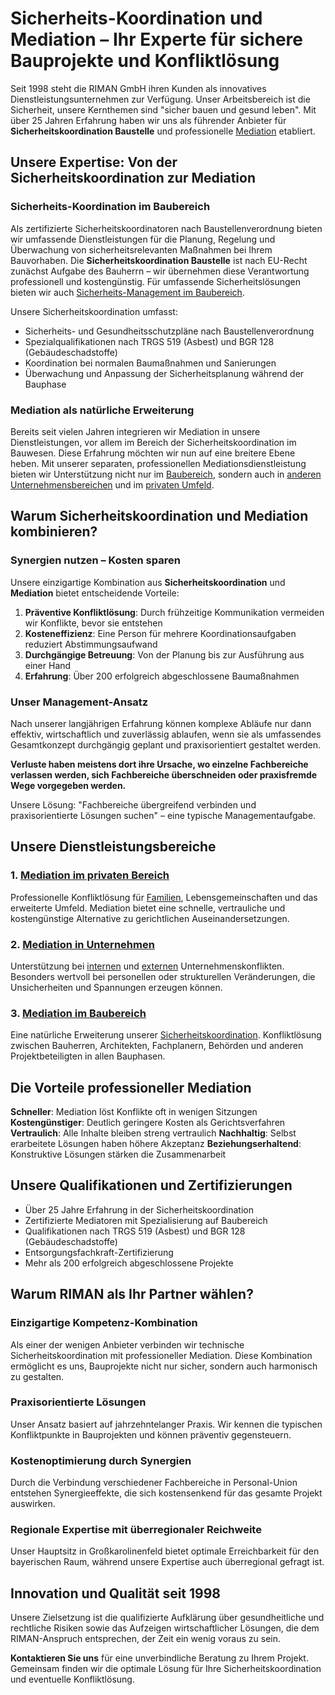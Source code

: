 # Sicherheits-Koordination und Mediation – Ihr Experte für sichere Bauprojekte und Konfliktlösung

Seit 1998 steht die RIMAN GmbH ihren Kunden als innovatives Dienstleistungsunternehmen zur Verfügung. Unser Arbeitsbereich ist die Sicherheit, unsere Kernthemen sind "sicher bauen und gesund leben". Mit über 25 Jahren Erfahrung haben wir uns als führender Anbieter für **Sicherheitskoordination Baustelle** und professionelle [Mediation](mediation_in_unternehmen/index.md) etabliert.

## Unsere Expertise: Von der Sicherheitskoordination zur Mediation

### Sicherheits-Koordination im Baubereich

Als zertifizierte Sicherheitskoordinatoren nach Baustellenverordnung bieten wir umfassende Dienstleistungen für die Planung, Regelung und Überwachung von sicherheitsrelevanten Maßnahmen bei Ihrem Bauvorhaben. Die **Sicherheitskoordination Baustelle** ist nach EU-Recht zunächst Aufgabe des Bauherrn – wir übernehmen diese Verantwortung professionell und kostengünstig. Für umfassende Sicherheitslösungen bieten wir auch [Sicherheits-Management im Baubereich](../02_Sicherheits-Management_im_Baubereich/index.md).

Unsere Sicherheitskoordination umfasst:
- Sicherheits- und Gesundheitsschutzpläne nach Baustellenverordnung
- Spezialqualifikationen nach TRGS 519 (Asbest) und BGR 128 (Gebäudeschadstoffe)
- Koordination bei normalen Baumaßnahmen und Sanierungen
- Überwachung und Anpassung der Sicherheitsplanung während der Bauphase

### Mediation als natürliche Erweiterung

Bereits seit vielen Jahren integrieren wir Mediation in unsere Dienstleistungen, vor allem im Bereich der Sicherheitskoordination im Bauwesen. Diese Erfahrung möchten wir nun auf eine breitere Ebene heben. Mit unserer separaten, professionellen Mediationsdienstleistung bieten wir Unterstützung nicht nur im [Baubereich](baubereich/mediation/index.md), sondern auch in [anderen Unternehmensbereichen](mediation_in_unternehmen/index.md) und im [privaten Umfeld](mediation_im_privat-bereich/index.md).

## Warum Sicherheitskoordination und Mediation kombinieren?

### Synergien nutzen – Kosten sparen

Unsere einzigartige Kombination aus **Sicherheitskoordination** und **Mediation** bietet entscheidende Vorteile:

1. **Präventive Konfliktlösung**: Durch frühzeitige Kommunikation vermeiden wir Konflikte, bevor sie entstehen
2. **Kosteneffizienz**: Eine Person für mehrere Koordinationsaufgaben reduziert Abstimmungsaufwand
3. **Durchgängige Betreuung**: Von der Planung bis zur Ausführung aus einer Hand
4. **Erfahrung**: Über 200 erfolgreich abgeschlossene Baumaßnahmen

### Unser Management-Ansatz

Nach unserer langjährigen Erfahrung können komplexe Abläufe nur dann effektiv, wirtschaftlich und zuverlässig ablaufen, wenn sie als umfassendes Gesamtkonzept durchgängig geplant und praxisorientiert gestaltet werden.

**Verluste haben meistens dort ihre Ursache, wo einzelne Fachbereiche verlassen werden, sich Fachbereiche überschneiden oder praxisfremde Wege vorgegeben werden.**

Unsere Lösung: "Fachbereiche übergreifend verbinden und praxisorientierte Lösungen suchen" – eine typische Managementaufgabe.

## Unsere Dienstleistungsbereiche

### 1. [Mediation im privaten Bereich](mediation_im_privat-bereich/index.md)
Professionelle Konfliktlösung für [Familien](mediation_im_privat-bereich/familien/index.md), Lebensgemeinschaften und das erweiterte Umfeld. Mediation bietet eine schnelle, vertrauliche und kostengünstige Alternative zu gerichtlichen Auseinandersetzungen.

### 2. [Mediation in Unternehmen](mediation_in_unternehmen/index.md)
Unterstützung bei [internen](mediation_in_unternehmen/intern/index.md) und [externen](mediation_in_unternehmen/extern/index.md) Unternehmenskonflikten. Besonders wertvoll bei personellen oder strukturellen Veränderungen, die Unsicherheiten und Spannungen erzeugen können.

### 3. [Mediation im Baubereich](baubereich/mediation/index.md)
Eine natürliche Erweiterung unserer [Sicherheitskoordination](../02_Sicherheits-Management_im_Baubereich/index.md). Konfliktlösung zwischen Bauherren, Architekten, Fachplanern, Behörden und anderen Projektbeteiligten in allen Bauphasen.

## Die Vorteile professioneller Mediation

**Schneller**: Mediation löst Konflikte oft in wenigen Sitzungen
**Kostengünstiger**: Deutlich geringere Kosten als Gerichtsverfahren
**Vertraulich**: Alle Inhalte bleiben streng vertraulich
**Nachhaltig**: Selbst erarbeitete Lösungen haben höhere Akzeptanz
**Beziehungserhaltend**: Konstruktive Lösungen stärken die Zusammenarbeit

## Unsere Qualifikationen und Zertifizierungen

- Über 25 Jahre Erfahrung in der Sicherheitskoordination
- Zertifizierte Mediatoren mit Spezialisierung auf Baubereich
- Qualifikationen nach TRGS 519 (Asbest) und BGR 128 (Gebäudeschadstoffe)
- Entsorgungsfachkraft-Zertifizierung
- Mehr als 200 erfolgreich abgeschlossene Projekte

## Warum RIMAN als Ihr Partner wählen?

### Einzigartige Kompetenz-Kombination
Als einer der wenigen Anbieter verbinden wir technische Sicherheitskoordination mit professioneller Mediation. Diese Kombination ermöglicht es uns, Bauprojekte nicht nur sicher, sondern auch harmonisch zu gestalten.

### Praxisorientierte Lösungen
Unser Ansatz basiert auf jahrzehntelanger Praxis. Wir kennen die typischen Konfliktpunkte in Bauprojekten und können präventiv gegensteuern.

### Kostenoptimierung durch Synergien
Durch die Verbindung verschiedener Fachbereiche in Personal-Union entstehen Synergieeffekte, die sich kostensenkend für das gesamte Projekt auswirken.

### Regionale Expertise mit überregionaler Reichweite
Unser Hauptsitz in Großkarolinenfeld bietet optimale Erreichbarkeit für den bayerischen Raum, während unsere Expertise auch überregional gefragt ist.

## Innovation und Qualität seit 1998

Unsere Zielsetzung ist die qualifizierte Aufklärung über gesundheitliche und rechtliche Risiken sowie das Aufzeigen wirtschaftlicher Lösungen, die dem RIMAN-Anspruch entsprechen, der Zeit ein wenig voraus zu sein.

**Kontaktieren Sie uns** für eine unverbindliche Beratung zu Ihrem Projekt. Gemeinsam finden wir die optimale Lösung für Ihre Sicherheitskoordination und eventuelle Konfliktlösung.